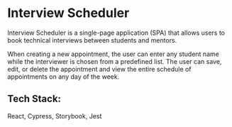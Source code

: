 # Interview Scheduler

Interview Scheduler is a single-page application (SPA) that allows users to book technical interviews between students and mentors.

When creating a new appointment, the user can enter any student name while the interviewer is chosen from a predefined list.
The user can save, edit, or delete the appointment and view the entire schedule of appointments on any day of the week.

## Tech Stack:
  React, Cypress, Storybook, Jest